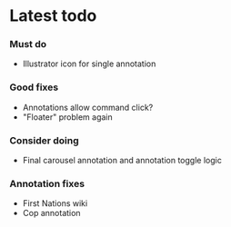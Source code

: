 # Latest todo

### Must do
* Illustrator icon for single annotation

### Good fixes
* Annotations allow command click?
* "Floater" problem again

### Consider doing
* Final carousel annotation and annotation toggle logic

### Annotation fixes
* First Nations wiki
* Cop annotation